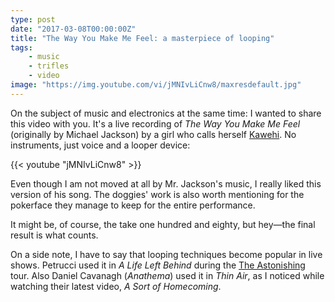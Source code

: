 ```yaml
---
type: post
date: "2017-03-08T00:00:00Z"
title: "The Way You Make Me Feel: a masterpiece of looping"
tags:
    - music
    - trifles
    - video
image: "https://img.youtube.com/vi/jMNIvLiCnw8/maxresdefault.jpg"
---
```


On the subject of music and electronics at the same time: I wanted to share this video with you. It's a live recording of *The Way You Make Me Feel* (originally by Michael Jackson) by a girl who calls herself [Kawehi](https://www.facebook.com/iamkawehi). No instruments, just voice and a looper device:

<!--more-->

{{< youtube "jMNIvLiCnw8" >}}

Even though I am not moved at all by Mr. Jackson's music, I really liked this version of his song. The doggies' work is also worth mentioning for the pokerface they manage to keep for the entire performance.

It might be, of course, the take one hundred and eighty, but hey—the final result is what counts.

On a side note, I have to say that looping techniques become popular in live shows. Petrucci used it in *A Life Left Behind* during the [The Astonishing](0272) tour. Also Daniel Cavanagh (*Anathema*) used it in *Thin Air*, as I noticed while watching their latest video, *A Sort of Homecoming*.
